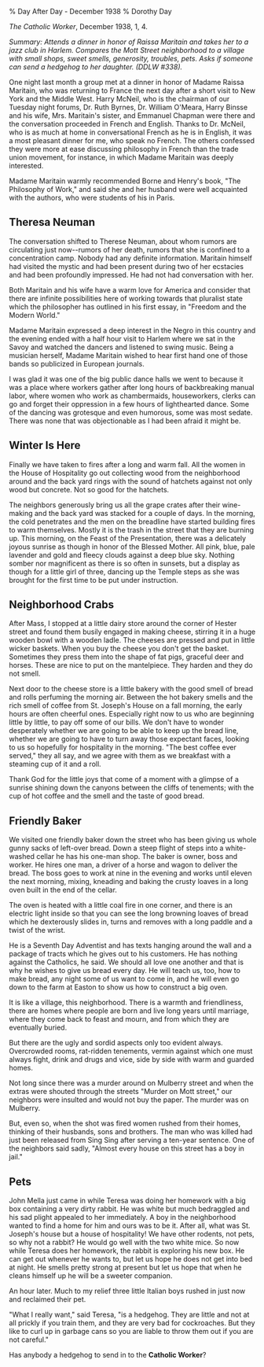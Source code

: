 % Day After Day - December 1938
% Dorothy Day

*The Catholic Worker*, December 1938, 1, 4.

*Summary: Attends a dinner in honor of Raissa Maritain and takes her to
a jazz club in Harlem. Compares the Mott Street neighborhood to a
village with small shops, sweet smells, generosity, troubles, pets. Asks
if someone can send a hedgehog to her daughter. (DDLW \#338).*

One night last month a group met at a dinner in honor of Madame Raissa
Maritain, who was returning to France the next day after a short visit
to New York and the Middle West. Harry McNeil, who is the chairman of
our Tuesday night forums, Dr. Ruth Byrnes, Dr. William O'Meara, Harry
Binsse and his wife, Mrs. Maritain's sister, and Emmanuel Chapman were
there and the conversation proceeded in French and English. Thanks to
Dr. McNeil, who is as much at home in conversational French as he is in
English, it was a most pleasant dinner for me, who speak no French. The
others confessed they were more at ease discussing philosophy in French
than the trade union movement, for instance, in which Madame Maritain
was deeply interested.

Madame Maritain warmly recommended Borne and Henry's book, "The
Philosophy of Work," and said she and her husband were well acquainted
with the authors, who were students of his in Paris.

Theresa Neuman
---

The conversation shifted to Therese Neuman, about whom rumors are
circulating just now--rumors of her death, rumors that she is confined
to a concentration camp. Nobody had any definite information. Maritain
himself had visited the mystic and had been present during two of her
ecstacies and had been profoundly impressed. He had not had conversation
with her.

Both Maritain and his wife have a warm love for America and consider
that there are infinite possibilities here of working towards that
pluralist state which the philosopher has outlined in his first essay,
in "Freedom and the Modern World."

Madame Maritain expressed a deep interest in the Negro in this country
and the evening ended with a half hour visit to Harlem where we sat in
the Savoy and watched the dancers and listened to swing music. Being a
musician herself, Madame Maritain wished to hear first hand one of those
bands so publicized in European journals.

I was glad it was one of the big public dance halls we went to because
it was a place where workers gather after long hours of backbreaking
manual labor, where women who work as chambermaids, houseworkers, clerks
can go and forget their oppression in a few hours of lighthearted dance.
Some of the dancing was grotesque and even humorous, some was most
sedate. There was none that was objectionable as I had been afraid it
might be.

Winter Is Here
--------------

Finally we have taken to fires after a long and warm fall. All the women
in the House of Hospitality go out collecting wood from the neighborhood
around and the back yard rings with the sound of hatchets against not
only wood but concrete. Not so good for the hatchets.

The neighbors generously bring us all the grape crates after their
wine-making and the back yard was stacked for a couple of days. In the
morning, the cold penetrates and the men on the breadline have started
building fires to warm themselves. Mostly it is the trash in the street
that they are burning up. This morning, on the Feast of the
Presentation, there was a delicately joyous sunrise as though in honor
of the Blessed Mother. All pink, blue, pale lavender and gold and fleecy
clouds against a deep blue sky. Nothing somber nor magnificent as there
is so often in sunsets, but a display as though for a little girl of
three, dancing up the Temple steps as she was brought for the first time
to be put under instruction.

Neighborhood Crabs
------------------

After Mass, I stopped at a little dairy store around the corner of
Hester street and found them busily engaged in making cheese, stirring
it in a huge wooden bowl with a wooden ladle. The cheeses are pressed
and put in little wicker baskets. When you buy the cheese you don't get
the basket. Sometimes they press them into the shape of fat pigs,
graceful deer and horses. These are nice to put on the mantelpiece. They
harden and they do not smell.

Next door to the cheese store is a little bakery with the good smell of
bread and rolls perfuming the morning air. Between the hot bakery smells
and the rich smell of coffee from St. Joseph's House on a fall morning,
the early hours are often cheerful ones. Especially right now to us who
are beginning little by little, to pay off some of our bills. We don't
have to wonder desperately whether we are going to be able to keep up
the bread line, whether we are going to have to turn away those
expectant faces, looking to us so hopefully for hospitality in the
morning. "The best coffee ever served," they all say, and we agree with
them as we breakfast with a steaming cup of it and a roll.

Thank God for the little joys that come of a moment with a glimpse of a
sunrise shining down the canyons between the cliffs of tenements; with
the cup of hot coffee and the smell and the taste of good bread.

Friendly Baker
--------------

We visited one friendly baker down the street who has been giving us
whole gunny sacks of left-over bread. Down a steep flight of steps into
a white-washed cellar he has his one-man shop. The baker is owner, boss
and worker. He hires one man, a driver of a horse and wagon to deliver
the bread. The boss goes to work at nine in the evening and works until
eleven the next morning, mixing, kneading and baking the crusty loaves
in a long oven built in the end of the cellar.

The oven is heated with a little coal fire in one corner, and there is
an electric light inside so that you can see the long browning loaves of
bread which he dexterously slides in, turns and removes with a long
paddle and a twist of the wrist.

He is a Seventh Day Adventist and has texts hanging around the wall and
a package of tracts which he gives out to his customers. He has nothing
against the Catholics, he said. We should all love one another and that
is why he wishes to give us bread every day. He will teach us, too, how
to make bread, any night some of us want to come in, and he will even go
down to the farm at Easton to show us how to construct a big oven.

It is like a village, this neighborhood. There is a warmth and
friendliness, there are homes where people are born and live long years
until marriage, where they come back to feast and mourn, and from which
they are eventually buried.

But there are the ugly and sordid aspects only too evident always.
Overcrowded rooms, rat-ridden tenements, vermin against which one must
always fight, drink and drugs and vice, side by side with warm and
guarded homes.

Not long since there was a murder around on Mulberry street and when the
extras were shouted through the streets "Murder on Mott street," our
neighbors were insulted and would not buy the paper. The murder was on
Mulberry.

But, even so, when the shot was fired women rushed from their homes,
thinking of their husbands, sons and brothers. The man who was killed
had just been released from Sing Sing after serving a ten-year sentence.
One of the neighbors said sadly, "Almost every house on this street has
a boy in jail."

Pets
----

John Mella just came in while Teresa was doing her homework with a big
box containing a very dirty rabbit. He was white but much bedraggled and
his sad plight appealed to her immediately. A boy in the neighborhood
wanted to find a home for him and ours was to be it. After all, what was
St. Joseph's house but a house of hospitality! We have other rodents,
not pets, so why not a rabbit? He would go well with the two white mice.
So now while Teresa does her homework, the rabbit is exploring his new
box. He can get out whenever he wants to, but let us hope he does not
get into bed at night. He smells pretty strong at present but let us
hope that when he cleans himself up he will be a sweeter companion.

An hour later. Much to my relief three little Italian boys rushed in
just now and reclaimed their pet.

"What I really want," said Teresa, "is a hedgehog. They are little and
not at all prickly if you train them, and they are very bad for
cockroaches. But they like to curl up in garbage cans so you are liable
to throw them out if you are not careful."

Has anybody a hedgehog to send in to the **Catholic Worker**?
